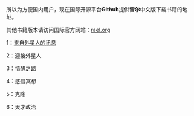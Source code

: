 <p>
	所以为方便国内用户，现在国际开源平台<strong>G</strong><strong>ithub</strong>提供<strong>雷尔</strong>中文版下载书籍的地址。
</p>
<p>
	其他书籍版本请访问国际官方网站：<a href="rael.org" target="_blank">rael.org</a> 
</p>
<p>
	1：<a href="https://github.com/maitreyarael/ufobook/blob/main/%E6%9D%A5%E8%87%AA%E5%A4%96%E6%98%9F%E4%BA%BA%E7%9A%84%E8%AE%AF%E6%81%AF.pdf" target="_blank">来自外星人的讯息</a>&nbsp;
</p>
<p>
	2：迎接外星人&nbsp;
</p>
<p>
	3：悟醒之路&nbsp;
</p>
<p>
	4：感官冥想&nbsp;
</p>
<p>
	5：克隆&nbsp;
</p>
<p>
	6：天才政治
</p>
